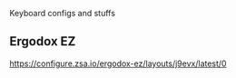 Keyboard configs and stuffs

## Ergodox EZ
https://configure.zsa.io/ergodox-ez/layouts/j9evx/latest/0
